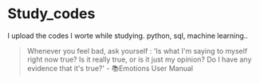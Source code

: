 # Study_codes
I upload the codes I worte while studying.
python, sql, machine learning..
> Whenever you feel bad, ask yourself : 'Is what I'm saying to myself right now true? Is it really true, or is it just my opinion? Do I have any evidence that it's true?' - 📚Emotions User Manual
